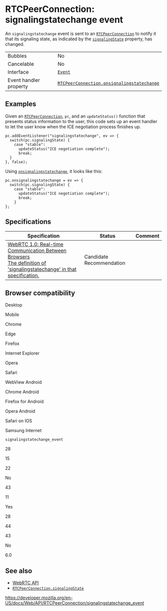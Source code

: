 RTCPeerConnection: signalingstatechange event
=============================================

An `signalingstatechange` event is sent to an [`RTCPeerConnection`](../rtcpeerconnection) to notify it that its signaling state, as indicated by the [`signalingState`](signalingstate) property, has changed.

<table><tbody><tr class="odd"><td>Bubbles</td><td>No</td></tr><tr class="even"><td>Cancelable</td><td>No</td></tr><tr class="odd"><td>Interface</td><td><a href="../event"><code>Event</code></a></td></tr><tr class="even"><td>Event handler property</td><td><a href="onsignalingstatechange"><code>RTCPeerConnection.onsignalingstatechange</code></a></td></tr></tbody></table>

Examples
--------

Given an [`RTCPeerConnection`](../rtcpeerconnection), `pc`, and an `updateStatus()` function that presents status information to the user, this code sets up an event handler to let the user know when the ICE negotiation process finishes up.

    pc.addEventListener("signalingstatechange", ev => {
      switch(pc.signalingState) {
        case "stable":
          updateStatus("ICE negotiation complete");
          break;
      }
    }, false);

Using [`onsignalingstatechange`](onsignalingstatechange), it looks like this:

    pc.onsignalingstatechange = ev => {
      switch(pc.signalingState) {
        case "stable":
          updateStatus("ICE negotiation complete");
          break;
        }
    };

Specifications
--------------

<table><thead><tr class="header"><th>Specification</th><th>Status</th><th>Comment</th></tr></thead><tbody><tr class="odd"><td><a href="https://w3c.github.io/webrtc-pc/#event-signalingstatechange">WebRTC 1.0: Real-time Communication Between Browsers<br />
<span class="small">The definition of 'signalingstatechange' in that specification.</span></a></td><td><span class="spec-cr">Candidate Recommendation</span></td><td></td></tr></tbody></table>

Browser compatibility
---------------------

Desktop

Mobile

Chrome

Edge

Firefox

Internet Explorer

Opera

Safari

WebView Android

Chrome Android

Firefox for Android

Opera Android

Safari on IOS

Samsung Internet

`signalingstatechange_event`

28

15

22

No

43

11

Yes

28

44

43

No

6.0

See also
--------

-   [WebRTC API](../webrtc_api)
-   [`RTCPeerConnection.signalingState`](signalingstate)

<a href="https://developer.mozilla.org/en-US/docs/Web/API/RTCPeerConnection/signalingstatechange_event" class="_attribution-link">https://developer.mozilla.org/en-US/docs/Web/API/RTCPeerConnection/signalingstatechange_event</a>
